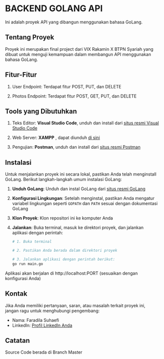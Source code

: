 # BACKEND GOLANG API

Ini adalah proyek API yang dibangun menggunakan bahasa GoLang.

## Tentang Proyek

Proyek ini merupakan final project dari VIX Rakamin X BTPN Syariah yang dibuat untuk menguji kemampuan dalam membangun API menggunakan bahasa GoLang.

## Fitur-Fitur

1. User Endpoint: Terdapat fitur POST, PUT, dan DELETE

2. Photos Endpoint: Terdapat fitur POST, GET, PUT, dan DELETE

## Tools yang Dibutuhkan

1. Teks Editor: **Visual Studio Code**, unduh dan install dari [situs resmi Visual Studio Code](https://code.visualstudio.com/)

2. Web Server: **XAMPP** , dapat diunduh [di sini](https://www.apachefriends.org/download.html)

3. Pengujian: **Postman**, unduh dan install dari [situs resmi Postman](https://www.postman.com/downloads/)

## Instalasi

Untuk menjalankan proyek ini secara lokal, pastikan Anda telah menginstall GoLang. Berikut langkah-langkah umum instalasi GoLang:

1. **Unduh GoLang**: Unduh dan instal GoLang dari [situs resmi GoLang](https://golang.org/dl/)

2. **Konfigurasi Lingkungan**: Setelah menginstal, pastikan Anda mengatur variabel lingkungan seperti `GOPATH` dan `PATH` sesuai dengan dokumentasi GoLang

3. **Klon Proyek**: Klon repositori ini ke komputer Anda

4. **Jalankan**: Buka terminal, masuk ke direktori proyek, dan jalankan aplikasi dengan perintah:

   ```bash
   # 1. Buka terminal

   # 2. Pastikan Anda berada dalam direktori proyek

   # 3. Jalankan aplikasi dengan perintah berikut:
   go run main.go
   ```

Aplikasi akan berjalan di http://localhost:PORT (sesuaikan dengan konfigurasi Anda)

## Kontak

Jika Anda memiliki pertanyaan, saran, atau masalah terkait proyek ini, jangan ragu untuk menghubungi pengembang:

- Nama: Faradila Suhaefi
- LinkedIn: [Profil LinkedIn Anda](https://www.linkedin.com/in/faradilasuhaefi)

## Catatan

Source Code berada di Branch Master
